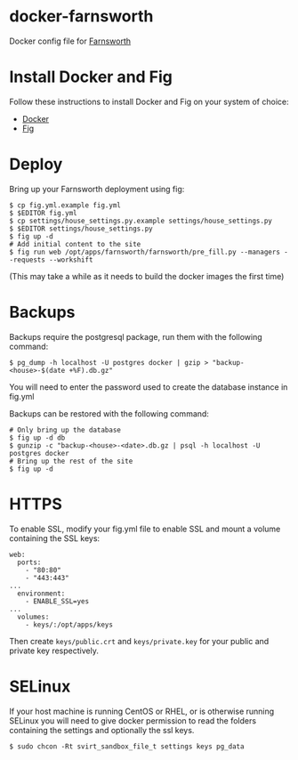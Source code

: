 # docker-farnsworth

Docker config file for [Farnsworth](https://github.com/knagra/farnsworth)

# Install Docker and Fig

Follow these instructions to install Docker and Fig on your system of choice:

- [Docker](http://docs.docker.com/installation/)
- [Fig](http://www.fig.sh/install.html)

# Deploy

Bring up your Farnsworth deployment using fig:

```
$ cp fig.yml.example fig.yml
$ $EDITOR fig.yml
$ cp settings/house_settings.py.example settings/house_settings.py
$ $EDITOR settings/house_settings.py
$ fig up -d
# Add initial content to the site
$ fig run web /opt/apps/farnsworth/farnsworth/pre_fill.py --managers --requests --workshift
```

(This may take a while as it needs to build the docker images the first time)

# Backups

Backups require the postgresql package, run them with the following command:

```
$ pg_dump -h localhost -U postgres docker | gzip > "backup-<house>-$(date +%F).db.gz"
```

You will need to enter the password used to create the database instance in fig.yml

Backups can be restored with the following command:

```
# Only bring up the database
$ fig up -d db
$ gunzip -c "backup-<house>-<date>.db.gz | psql -h localhost -U postgres docker
# Bring up the rest of the site
$ fig up -d
```

# HTTPS

To enable SSL, modify your fig.yml file to enable SSL and mount a volume containing the SSL keys:

```
web:
  ports:
    - "80:80"
    - "443:443"
...
  environment:
    - ENABLE_SSL=yes
...
  volumes:
    - keys/:/opt/apps/keys
```

Then create `keys/public.crt` and `keys/private.key` for your public and private key respectively.

# SELinux

If your host machine is running CentOS or RHEL, or is otherwise running SELinux you will need to give docker permission to read the folders containing the settings and optionally the ssl keys.

```
$ sudo chcon -Rt svirt_sandbox_file_t settings keys pg_data
```

